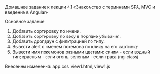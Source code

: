 Домашнее задание к лекции 4.1 «Знакомство с терминами SPA, MVC и введение в Angular»

Основное задание

1. Добавить сортировку по имени.
2. Добавить сортировку по весу в порядке убывания.
3. Добавить дропдаун с фильтрацией по типу.
4. Вывести alert с именем покемона по клику на его картинку
5. Вывести имя покемонов разными цветами: синим - если водный тип; красным - если огонь; зеленым - если трава (ng-class)

Внесенны изменения: app.css, view1.html, view1.js

